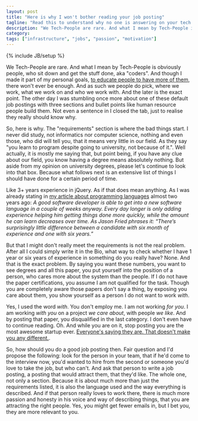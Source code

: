 ```yaml
---
layout: post
title: "Here is why I won't bother reading your job posting"
tagline: "Read this to understand why no one is answering on your tech job posting"
description: "We Tech-People are rare. And what I mean by Tech-People is obviously people, who sit down and get the stuff done, aka \"coders\". And though I made it part of my personal goals, [to educate people to have more of them](/2012/06/15/the-opentechschool/), there won't ever be enough. And as such we people do pick, where we work, what we work on and who we work with. And the later is the exact point. The other day I was stumbling once more about one of these default job postings with three sections and bullet points like human resource people build them. Not even a sentence in I closed the tab, just to realise they really should know why."
category: 
tags: ["infrastructure", "jobs", "passion", "motivation"]
---
```

{% include JB/setup %}

We Tech-People are rare. And what I mean by Tech-People is obviously people, who sit down and get the stuff done, aka "coders". And though I made it part of my personal goals, [to educate people to have more of them](/2012/06/15/the-opentechschool/), there won't ever be enough. And as such we people do pick, where we work, what we work on and who we work with. And the later is the exact point. The other day I was stumbling once more about one of these default job postings with three sections and bullet points like human resource people build them. Not even a sentence in I closed the tab, just to realise they really should know why.

So, here is why. The "requirements" section is where the bad things start. I never did study, not informatics nor computer science, nothing and even those, who did will tell you, that it means very little in our field. As they say "you learn to program despite going to university, not because of it.". Well actually, it is mostly me saying that, but point being, if you have any clue about our field, you know having a degree means absolutely nothing. But aside from my opinion on university degrees, please let's continue to look into that box. Because what follows next is an extensive list of things I should have done for a certain period of time.

Like 3+ years experience in jQuery. As if that does mean anything. As I was already stating in [my article about programming languages](/2011/06/10/so-what-language-are-you-programming-in/) almost two years ago: _A good software developer is able to get into a new software language in a couple of weeks anyway. Every day longer is only adding experience helping him getting things done more quickly, while the amount he can learn decreases over time. As Jason Fried phrases it: “There’s surprisingly little difference between a candidate with six month of experience and one with six years.”_

But that I might don't really meet the requirements is not the real problem. After all I could simply write it in the Bio, what way to check whether I have 1 year or six years of experience in something do you really have? None. And that is the exact problem. By saying you want these numbers, you want to see degrees and all this paper, you put yourself into the position of a person, who cares more about the system than the people. If I do not have the paper certifications, you assume I am not qualified for the task. Though you are completely aware those papers don't say a thing, by exposing you care about them, you show yourself as a person I do not want to work *with*.

Yes, I used the word *with*. You don't employ me. I am not working *for you*. I am working *with you* on a project *we care about*, with people *we like*. And by posting that paper, you disqualified in the last category. I don't even have to continue reading. Oh. And while you are on it, stop posting you are the most awesome startup ever. [Everyone's saying they are. That doesn't make you any different.](http://www.ewherry.com/2012/06/the-recruiter-honeypot/). 

So, how should you do a good job posting then. Fair question and I'd propose the following: look for the person in your team, that if he'd come to the interview now, you'd wanted to hire from the second or someone you'd love to take the job, but who can't. And ask that person to write a job posting, a posting that would attract them, that they'd like. The whole one, not only a section. Because it is about much more than just the requirements listed, it is also the language used and the way everything is described. And if that person really loves to work there, there is much more passion and honesty in his voice and way of describing things, that you are attracting the right people. Yes, you might get fewer emails in, but I bet you, they are more relevant to you.
